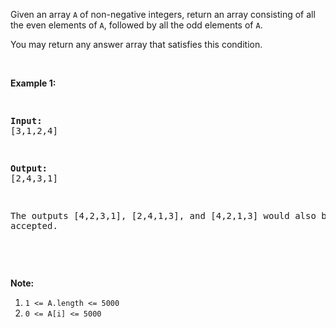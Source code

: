 Given an array `` A `` of non-negative integers, return an array consisting of all the even elements of `` A ``, followed by all the odd elements of `` A ``.

You may return any answer array that satisfies this condition.

&nbsp;

<div>
<p><strong>Example 1:</strong></p>
<pre>
<strong>Input: </strong><span id="example-input-1-1">[3,1,2,4]</span>
<strong>Output: </strong><span id="example-output-1">[2,4,3,1]</span>
The outputs [4,2,3,1], [2,4,1,3], and [4,2,1,3] would also be accepted.
</pre>
<p>&nbsp;</p>
<p><strong>Note:</strong></p>
<ol>
<li><code>1 &lt;= A.length &lt;= 5000</code></li>
<li><code>0 &lt;= A[i] &lt;= 5000</code></li>
</ol>
</div>